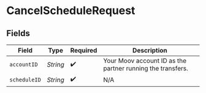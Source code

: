 # CancelScheduleRequest


## Fields

| Field                                                      | Type                                                       | Required                                                   | Description                                                |
| ---------------------------------------------------------- | ---------------------------------------------------------- | ---------------------------------------------------------- | ---------------------------------------------------------- |
| `accountID`                                                | *String*                                                   | :heavy_check_mark:                                         | Your Moov account ID as the partner running the transfers. |
| `scheduleID`                                               | *String*                                                   | :heavy_check_mark:                                         | N/A                                                        |